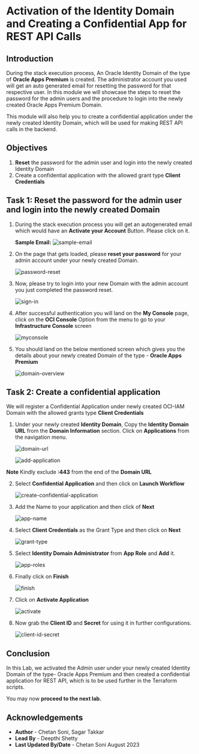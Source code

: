 # Activation of the Identity Domain and Creating a Confidential App for REST API Calls

## Introduction

During the stack execution process, An Oracle Identity Domain of the type of **Oracle Apps Premium** is created. The administrator account you used will get an auto generated email for resetting the password for that respective user. In this module we will showcase the steps to reset the password for the admin users and the procedure to login into the newly created Oracle Apps Premium Domain. 

This module will also help you to create a confidential application under the newly created Identity Domain, which will be used for making REST API calls in the backend.

## Objectives

1.	**Reset** the password for the admin user and login into the newly created Identity Domain
2. 	Create a confidential application with the allowed grant type **Client Credentials**

## Task 1: Reset the password for the admin user and login into the newly created Domain

1. During the stack execution process you will get an autogenerated email which would have an **Activate your Account** Button. Please click on it.
 
	**Sample Email:**  ![sample-email](./images/sample-email.jpg "sample-email")
 
2. On the page that gets loaded, please **reset your password** for your admin account under your newly created Domain.

	![password-reset](./images/password-reset.jpg "password-reset")
	
3. Now, please try to login into your new Domain with the admin account you just completed the password reset.

	![sign-in](./images/sign-in.jpg "sign-in")
	
4. After successful authentication you will land on the **My Console** page, click on the **OCI Console** Option from the menu to go to your **Infrastructure Console** screen

	![myconsole](./images/myconsole.jpg "myconsole")
	
5. You should land on the below mentioned screen which gives you the details about your newly created Domain of the type - **Oracle Apps Premium**

	![domain-overview](./images/domain-overview.jpg "domain-overview")

## Task 2: Create a confidential application 

We will register a Confidential Application under newly created OCI-IAM Domain with the allowed grants type **Client Credentials**

1. Under your newly created **Identity Domain**, Copy the **Identity Domain URL** from the **Domain Information** section. Click on **Applications** from the navigation menu.

	![domain-url](./images/domain-url.jpg "domain-url")

	![add-application](./images/add-application.jpg "add-application")
	
**Note** Kindly exclude **:443** from the end of the **Domain URL**
 
2. Select **Confidential Application** and then click on **Launch Workflow**
 
	![create-confidential-application](./images/create-confidential-application.jpg "create-confidential-application")

3. Add the Name to your application and then click of **Next**

	![app-name](./images/app-name.jpg "app-name")
 
4. Select **Client Credentials** as the Grant Type and then click on **Next**

	![grant-type](./images/grant-type.jpg "grant-type")

5. Select **Identity Domain Administrator** from **App Role** and **Add** it.

	![app-roles](./images/app-roles.jpg "app-roles")

6. Finally click on **Finish** 

	![finish](./images/finish.jpg "finish")

6. Click on **Activate Application**

	![activate](./images/activate.jpg "activate")

8. Now grab the **Client ID** and **Secret** for using it in further configurations.

	![client-id-secret](./images/client-id-secret.jpg "client-id-secret")


## Conclusion

In this Lab, we activated the Admin user under your newly created Identity Domain of the type- Oracle Apps Premium and then created a confidential application for REST API, which is to be used further in the Terraform scripts. 

 You may now **proceed to the next lab.**

## Acknowledgements
* **Author** - Chetan Soni, Sagar Takkar
* **Lead By** - Deepthi Shetty 
* **Last Updated By/Date** - Chetan Soni August 2023
